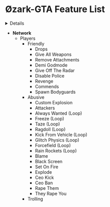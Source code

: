 # Øzark-GTA Feature List

<details>
*  **Player**
  *  Appearance
    - Model
      - Refresh Model
      - Set Player Model
    - Wardrobe
      - Create/Save/Load Custom Outfits
    - Player Scale Transform
  - Movement
    - No Clip
    - Super Run
    - Super Swim
    - Super Jump
  - Animation
    - Animations
    - Scenarios
    - Clipset
  - Particle FX
  - Godmode
  - Disable Police
  - Disable Ragdoll
  - Off The Radar
  - Cops Turn Blind Eye
  - Reveal Hidden Players
  - Bullshark Testosterone
  - Suicide
  - Clone
  - Health/Armor Regeneration
  - Reduced Collision
  - Invisibility
  - Superman Mode
  - Badsport mode
  - Breathe Fire
  - Swim Anywhere
</details>

- **Network**
  - Players
    - Friendly
      - Drops
      - Give All Weapons
      - Remove Attachments
      - Demi Godmode
      - Give Off The Radar
      - Disable Police
      - Revenge
      - Commends
      - Spawn Bodyguards
    - Abusive
      - Custom Explosion
      - Attackers
      - Always Wanted (Loop)
      - Freeze (Loop)
      - Taze (Loop)
      - Ragdoll (Loop)
      - Kick From Vehicle (Loop)
      - Glitch Physics (Loop)
      - Forcefield (Loop)
      - Rain Rockets (Loop)
      - Blame
      - Black Screen
      - Set On Fire
      - Explode
      - Ceo Kick
      - Ceo Ban
      - Rape Them
      - They Rape You
    - Trolling